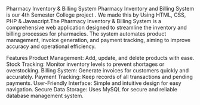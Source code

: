 Pharmacy Inventory & Billing System
Pharmacy Inventory and Billing System  is our 4th Semester College project . We made this by Using HTML, CSS, PHP & Javascript.The Pharmacy Inventory & Billing System is a comprehensive web application designed to streamline the inventory and billing processes for pharmacies. The system automates product management, invoice generation, and payment tracking, aiming to improve accuracy and operational efficiency.

 
 Features
Product Management: Add, update, and delete products with ease.
Stock Tracking: Monitor inventory levels to prevent shortages or overstocking.
Billing System: Generate invoices for customers quickly and accurately.
Payment Tracking: Keep records of all transactions and pending payments.
User-Friendly Interface: Simple and intuitive design for easy navigation.
Secure Data Storage: Uses MySQL for secure and reliable database management system.


